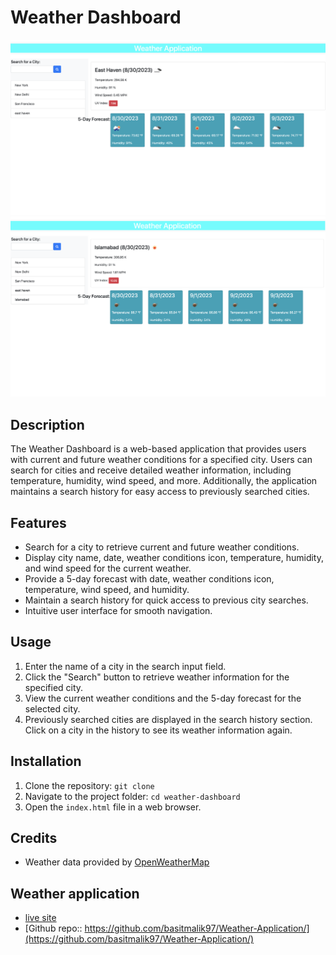 # Weather Dashboard

![Weather Dashboard Screenshot](East-Haven-Weather.png)
![Weather Application Screenshot](Islamabad-Weather.png)
## Description

The Weather Dashboard is a web-based application that provides users with current and future weather conditions for a specified city. Users can search for cities and receive detailed weather information, including temperature, humidity, wind speed, and more. Additionally, the application maintains a search history for easy access to previously searched cities.

## Features

- Search for a city to retrieve current and future weather conditions.
- Display city name, date, weather conditions icon, temperature, humidity, and wind speed for the current weather.
- Provide a 5-day forecast with date, weather conditions icon, temperature, wind speed, and humidity.
- Maintain a search history for quick access to previous city searches.
- Intuitive user interface for smooth navigation.

## Usage

1. Enter the name of a city in the search input field.
2. Click the "Search" button to retrieve weather information for the specified city.
3. View the current weather conditions and the 5-day forecast for the selected city.
4. Previously searched cities are displayed in the search history section. Click on a city in the history to see its weather information again.

## Installation

1. Clone the repository: `git clone `
2. Navigate to the project folder: `cd weather-dashboard`
3. Open the `index.html` file in a web browser.

## Credits

- Weather data provided by [OpenWeatherMap](https://openweathermap.org/)


## Weather application
- [live site](https://basitmalik97.github.io/Weather-Application/)
- [Github repo:: https://github.com/basitmalik97/Weather-Application/](https://github.com/basitmalik97/Weather-Application/)

